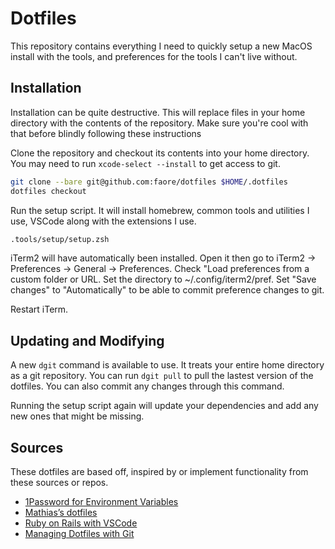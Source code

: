 # Dotfiles
This repository contains everything I need to quickly setup a new MacOS install with the tools, and preferences for the tools I can't live without.

## Installation
Installation can be quite destructive. This will replace files in your home directory with the contents of the repository. Make sure you're cool with that before blindly following these instructions

Clone the repository and checkout its contents into your home directory. You may need to run `xcode-select --install` to get access to git.
```bash
git clone --bare git@github.com:faore/dotfiles $HOME/.dotfiles
dotfiles checkout
```

Run the setup script.
It will install homebrew, common tools and utilities I use, VSCode along with the extensions I use.
```bash
.tools/setup/setup.zsh
```

iTerm2 will have automatically been installed. Open it then go to iTerm2 -> Preferences -> General -> Preferences. Check "Load preferences from a custom folder or URL. Set the directory to ~/.config/iterm2/pref. Set "Save changes" to "Automatically" to be able to commit preference changes to git.

Restart iTerm.

## Updating and Modifying
A new `dgit` command is available to use. It treats your entire home directory as a git repository. You can run `dgit pull` to pull the lastest version of the dotfiles. You can also commit any changes through this command.

Running the setup script again will update your dependencies and add any new ones that might be missing.

## Sources
These dotfiles are based off, inspired by or implement functionality from these sources or repos.
* [1Password for Environment Variables](https://grantorchard.com/securing-environment-variables-with-1password/)
* [Mathias’s dotfiles](https://github.com/mathiasbynens/dotfiles)
* [Ruby on Rails with VSCode](https://rails.readandwrite.io/ruby-on-rails-with-visual-studio-code/)
* [Managing Dotfiles with Git](https://medium.com/toutsbrasil/how-to-manage-your-dotfiles-with-git-f7aeed8adf8b)